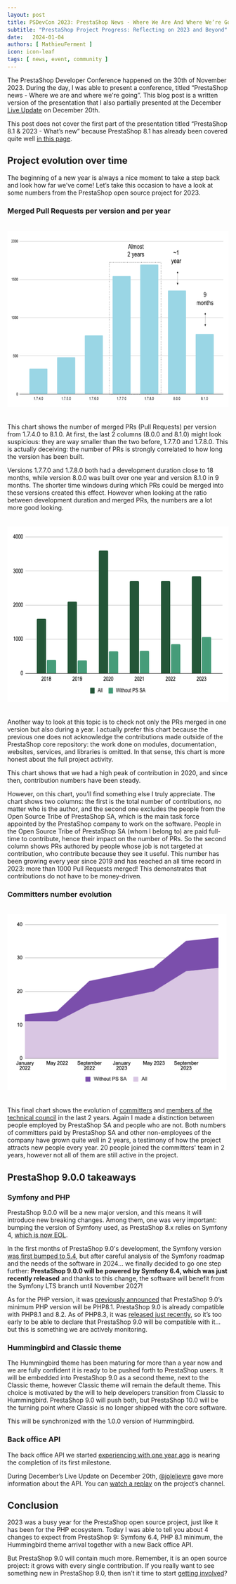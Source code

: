 ```yaml
---
layout: post
title: PSDevCon 2023: PrestaShop News - Where We Are And Where We’re Going
subtitle: "PrestaShop Project Progress: Reflecting on 2023 and Beyond"
date:   2024-01-04
authors: [ MathieuFerment ]
icon: icon-leaf
tags: [ news, event, community ]
---
```


The PrestaShop Developer Conference happened on the 30th of November 2023. During the day, I was able to present a conference, titled “PrestaShop news - Where we are and where we're going”. This blog post is a written version of the presentation that I also partially presented at the December [Live Update](https://www.youtube.com/watch?v=7CQ2Sg-v4XQ) on December 20th.

This post does not cover the first part of the presentation titled “PrestaShop 8.1 & 2023 - What’s new” because PrestaShop 8.1 has already been covered quite well [in this page](https://www.prestashop-project.org/releases/prestashop81/).

## Project evolution over time

The beginning of a new year is always a nice moment to take a step back and look how far we’ve come! Let’s take this occasion to have a look at some numbers from the PrestaShop open source project for 2023.

### Merged Pull Requests per version and per year

<img src="/assets/images/2024/01/ps-where-we-are-overview-img1.png" style="height:400px; margin: 20px auto;">

This chart shows the number of merged PRs (Pull Requests) per version from 1.7.4.0 to 8.1.0. At first, the last 2 columns (8.0.0 and 8.1.0) might look suspicious: they are way smaller than the two before, 1.7.7.0 and 1.7.8.0. This is actually deceiving: the number of PRs is strongly correlated to how long the version has been built.

Versions 1.7.7.0 and 1.7.8.0 both had a development duration close to 18 months, while version 8.0.0 was built over one year and version 8.1.0 in 9 months. The shorter time windows during which PRs could be merged into these versions created this effect. However when looking at the ratio between development duration and merged PRs, the numbers are a lot more good looking.

<img src="/assets/images/2024/01/ps-where-we-are-overview-img2.png" style="height:400px; margin: 20px auto;">

Another way to look at this topic is to check not only the PRs merged in one version but also during a year. I actually prefer this chart because the previous one does not acknowledge the contributions made outside of the PrestaShop core repository: the work done on modules, documentation, websites, services, and libraries is omitted. In that sense, this chart is more honest about the full project activity.

This chart shows that we had a high peak of contribution in 2020, and since then, contribution numbers have been steady.

However, on this chart, you’ll find something else I truly appreciate. The chart shows two columns: the first is the total number of contributions, no matter who is the author, and the second one excludes the people from the Open Source Tribe of PrestaShop SA, which is the main task force appointed by the PrestaShop company to work on the software. People in the Open Source Tribe of PrestaShop SA (whom I belong to) are paid full-time to contribute, hence their impact on the number of PRs. So the second column shows PRs authored by people whose job is not targeted at contribution, who contribute because they see it useful. This number has been growing every year since 2019 and has reached an all time record in 2023: more than 1000 Pull Requests merged! This demonstrates that contributions do not have to be money-driven.

### Committers number evolution

<img src="/assets/images/2024/01/ps-where-we-are-overview-img3.png" style="height:400px; margin: 20px auto;">

This final chart shows the evolution of [committers](https://www.prestashop-project.org/project-organization/people-and-roles/#committers) and [members of the technical council](https://www.prestashop-project.org/project-organization/people-and-roles/#technical-council) in the last 2 years. Again I made a distinction between people employed by PrestaShop SA and people who are not. Both numbers of committers paid by PrestaShop SA and other non-employees of the company have grown quite well in 2 years, a testimony of how the project attracts new people every year. 20 people joined the committers' team in 2 years, however not all of them are still active in the project.

## PrestaShop 9.0.0 takeaways

### Symfony and PHP


PrestaShop 9.0.0 will be a new major version, and this means it will introduce new breaking changes. Among them, one was very important: bumping the version of Symfony used, as PrestaShop 8.x relies on Symfony 4, [which is now EOL](https://symfony.com/releases/4.4).

In the first months of PrestaShop 9.0's development, the Symfony version [was first bumped to 5.4](https://github.com/PrestaShop/PrestaShop/pull/31216), but after careful analysis of the Symfony roadmap and the needs of the software in 2024… we finally decided to go one step further: **PrestaShop 9.0.0 will be powered by Symfony 6.4, which was just recently released** and thanks to this change, the software will benefit from the Symfony LTS branch until November 2027!

As for the PHP version, it was [previously announced](https://build.prestashop-project.org/news/2023/prestashop-9-min-php-version-will-be-81/) that PrestaShop 9.0’s minimum PHP version will be PHP8.1. PrestaShop 9.0 is already compatible with PHP8.1 and 8.2. As of PHP8.3, it was [released just recently](https://www.php.net/releases/8.3/en.php), so it’s too early to be able to declare that PrestaShop 9.0 will be compatible with it… but this is something we are actively monitoring.

### Hummingbird and Classic theme

The Hummingbird theme has been maturing for more than a year now and we are fully confident it is ready to be pushed forth to PrestaShop users. It will be embedded into PrestaShop 9.0 as a second theme, next to the Classic theme, however Classic theme will remain the default theme.
This choice is motivated by the will to help developers transition from Classic to Hummingbird. PrestaShop 9.0 will push both, but PrestaShop 10.0 will be the turning point where Classic is no longer shipped with the core software.

This will be synchronized with the 1.0.0 version of Hummingbird.

### Back office API

The back office API we started [experiencing with one year ago](https://github.com/PrestaShop/PrestaShop/pull/29931) is nearing the completion of its first milestone.

During December’s Live Update on December 20th, [@jolelievre](https://github.com/jolelievre) gave more information about the API. You can [watch a replay](https://www.youtube.com/watch?v=7CQ2Sg-v4XQ) on the project’s channel.

## Conclusion

2023 was a busy year for the PrestaShop open source project, just like it has been for the PHP ecosystem. Today I was able to tell you about 4 changes to expect from PrestaShop 9: Symfony 6.4, PHP 8.1 minimum, the Hummingbird theme arrival together with a new Back office API.

But PrestaShop 9.0 will contain much more. Remember, it is an open source project: it grows with every single contribution. If you really want to see something new in PrestaShop 9.0, then isn’t it time to start [getting involved](https://www.prestashop-project.org/get-involved/)?
